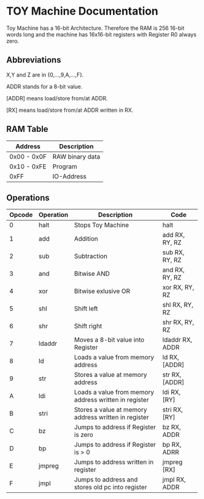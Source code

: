 # TOY Machine Documentation

Toy Machine has a 16-bit Architecture.
Therefore the RAM is 256 16-bit words long and the machine
has 16x16-bit registers with Register R0 always zero.

## Abbreviations
X,Y and Z are in {0,...,9,A,...,F}.

ADDR stands for a 8-bit value.

[ADDR] means load/store from/at ADDR.

[RX]   means load/store from/at ADDR written in RX.

## RAM Table
| Address     | Description         |
|-------------|---------------------|
| 0x00 - 0x0F | RAW binary data     |
| 0x10 - 0xFE | Program             |
| 0xFF        | IO-Address          |

## Operations

| Opcode | Operation | Description                                           | Code            |
| -------|-----------|-------------------------------------------------------|-----------------|
| 0      | halt      | Stops Toy Machine                                     | halt            |
| 1      | add       | Addition                                              | add RX, RY, RZ  |
| 2      | sub       | Subtraction                                           | sub RX, RY, RZ  |
| 3      | and       | Bitwise AND                                           | and RX, RY, RZ  |
| 4      | xor       | Bitwise exlusive OR                                   | xor RX, RY, RZ  |
| 5      | shl       | Shift left                                            | shl RX, RY, RZ  |
| 6      | shr       | Shift right                                           | shr RX, RY, RZ  |
| 7      | ldaddr    | Moves a 8-bit value into Register                     | ldaddr RX, ADDR |
| 8      | ld        | Loads a value from memory address                     | ld RX, [ADDR]   |
| 9      | str       | Stores a value at memory address                      | str RX, [ADDR]  |
| A      | ldi       | Loads a value from memory address written in register | ldi RX, [RY]    |
| B      | stri      | Stores a value at memory address written in register  | stri RX, [RY]   |
| C      | bz        | Jumps to address if Register is zero                  | bz RX, ADDR     |
| D      | bp        | Jumps to address if Register is > 0                   | bp RX, ADRR     |
| E      | jmpreg    | Jumps to address written in register                  | jmpreg [RX]     |
| F      | jmpl      | Jumps to address and stores old pc into register      | jmpl RX, ADDR   |